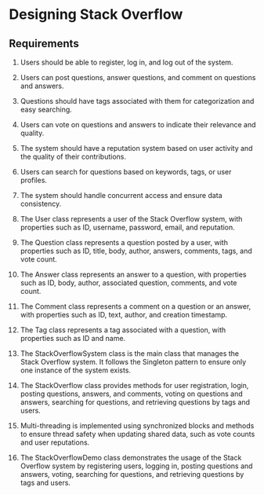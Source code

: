 # Designing Stack Overflow

## Requirements
1. Users should be able to register, log in, and log out of the system.
2. Users can post questions, answer questions, and comment on questions and answers.
3. Questions should have tags associated with them for categorization and easy searching.
4. Users can vote on questions and answers to indicate their relevance and quality.
5. The system should have a reputation system based on user activity and the quality of their contributions.
6. Users can search for questions based on keywords, tags, or user profiles.
7. The system should handle concurrent access and ensure data consistency.

1. The User class represents a user of the Stack Overflow system, with properties such as ID, username, password, email, and reputation.
2. The Question class represents a question posted by a user, with properties such as ID, title, body, author, answers, comments, tags, and vote count.
3. The Answer class represents an answer to a question, with properties such as ID, body, author, associated question, comments, and vote count.
4. The Comment class represents a comment on a question or an answer, with properties such as ID, text, author, and creation timestamp.
5. The Tag class represents a tag associated with a question, with properties such as ID and name.
6. The StackOverflowSystem class is the main class that manages the Stack Overflow system. It follows the Singleton pattern to ensure only one instance of the system exists.
7. The StackOverflow class provides methods for user registration, login, posting questions, answers, and comments, voting on questions and answers, searching for questions, and retrieving questions by tags and users.
8. Multi-threading is implemented using synchronized blocks and methods to ensure thread safety when updating shared data, such as vote counts and user reputations.
9. The StackOverflowDemo class demonstrates the usage of the Stack Overflow system by registering users, logging in, posting questions and answers, voting, searching for questions, and retrieving questions by tags and users.